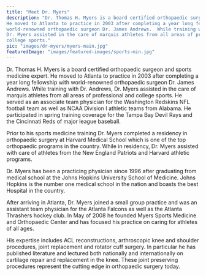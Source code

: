 ```yaml
---
title: "Meet Dr. Myers"
description: "Dr. Thomas H. Myers is a board certified orthopaedic surgeon and sports medicine expert. 
He moved to Atlanta to practice in 2003 after completing a year long fellowship with 
world-renowned orthopaedic surgeon Dr. James Andrews.  While training with Dr. Andrews, 
Dr. Myers assisted in the care of marquis athletes from all areas of professional and 
college sports."
pic: "images/dr-myers/myers-main.jpg"
featuredImage: "images/featured-images/sports-min.jpg"
---
```


Dr. Thomas H. Myers is a board certified orthopaedic surgeon and sports medicine expert. 
He moved to Atlanta to practice in 2003 after completing a year long fellowship with 
world-renowned orthopaedic surgeon Dr. James Andrews.  While training with Dr. Andrews, 
Dr. Myers assisted in the care of marquis athletes from all areas of professional and 
college sports.  He served as an associate team physician for the Washington Redskins 
NFL football team as well as NCAA Division I athletic teams from Alabama.  He 
participated in spring training coverage for the Tampa Bay Devil Rays and the 
Cincinnati Reds of major league baseball.

Prior to his sports medicine training Dr. Myers completed a residency in orthopaedic 
surgery at Harvard Medical School which is one of the top orthopaedic programs in the 
country.  While in residency, Dr. Myers assisted with care of athletes from the New 
England Patriots and Harvard athletic programs.

Dr. Myers has been a practicing physician since 1996 after graduating from medical 
school at the Johns Hopkins University School of Medicine.  Johns Hopkins is the number 
one medical school in the nation and boasts the best Hospital in the country.

After arriving in Atlanta, Dr. Myers joined a small group practice and was an assistant 
team physician for the Atlanta Falcons as well as the Atlanta Thrashers hockey club.  In 
May of 2008 he founded Myers Sports Medicine and Orthopaedic Center and has focused his 
practice on caring for athletes of all ages.

His expertise includes ACL reconstructions, arthroscopic knee and shoulder procedures, 
joint replacement and rotator cuff surgery.  In particular he has published literature 
and lectured both nationally and internationally on cartilage repair and replacement in 
the knee.  These joint preserving procedures represent the cutting edge in orthopaedic 
surgery today.
